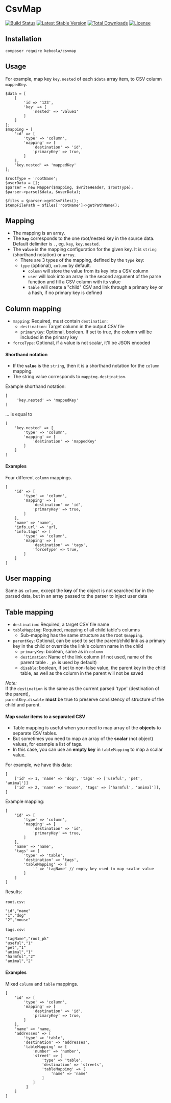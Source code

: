 # CsvMap

[![Build Status](https://travis-ci.org/keboola/php-csvmap.svg?branch=master)](https://travis-ci.org/keboola/php-csvmap)
[![Latest Stable Version](https://poser.pugx.org/keboola/csvmap/version)](https://packagist.org/packages/keboola/csvmap)
[![Total Downloads](https://poser.pugx.org/keboola/csvmap/downloads)](https://packagist.org/packages/keboola/csvmap)
[![License](https://img.shields.io/badge/license-MIT-blue.svg)](https://github.com/keboola/php-csvmap/blob/master/LICENSE.md)

## Installation

```console
composer require keboola/csvmap
```

## Usage

For example, map key `key.nested` of each `$data` array item, to CSV column `mappedKey`.

```
$data = [
    [
        'id => '123',
        'key' => [
            'nested' => 'value1'
        ]
    ] 
];
$mapping = [ 
    'id' => [
        'type' => 'column', 
        'mapping' => [
            'destination' => 'id',
            'primaryKey' => true,
        ] 
    ],
    'key.nested' => 'mappedKey' 
];

$rootType = 'rootName';
$userData = [];
$parser = new Mapper($mapping, $writeHeader, $rootType);
$parser->parse($data, $userData);

$files = $parser->getCsvFiles();
$tempFilePath = $files['rootName']->getPathName();
```

## Mapping

- The mapping is an array.
- The **`key`** corresponds to the one root/nested key in the source data. Default delimiter is `.`, eg. `key`, `key.nested`.
- The **`value`** is the mapping configuration for the given key. It is `string` (shorthand notation) or `array`.
    - There are 3 types of the mapping, defined by the `type` key:
    - `type` (optional), `column` by default.
        - `column` will store the value from its key into a CSV column
        - `user` will look into an array in the second argument of the parse function and fill a CSV column with its value
        - `table` will create a "child" CSV and link through a primary key or a hash, if no primary key is defined

## Column mapping

- `mapping`: Required, must contain `destination`:
    - `destination`: Target column in the output CSV file
    - `primaryKey`: Optional, boolean. If set to true, the column will be included in the primary key
- `forceType`: Optional, if a value is not scalar, it'll be JSON encoded

#### Shorthand notation

- If the **`value`** is the `string`, then it is a shorthand notation for the `column` mapping.
- The string value corresponds to `mapping.destination`.

Example shorthand notation:
```
[
     'key.nested' => 'mappedKey' 
]
``` 

... is equal to 
```
[
    'key.nested' => [
        'type' => 'column', 
        'mapping' => [
            'destination' => 'mappedKey'
        ] 
    ]
]
```

#### Examples
Four different `column` mappings.
```
[
    'id' => [
        'type' => 'column', 
        'mapping' => [
            'destination' => 'id',
            'primaryKey' => true,
        ] 
    ],
    'name' => 'name',
    'info.url' => 'url,
    'info.tags' => [
        'type' => 'column', 
        'mapping' => [
            'destination' => 'tags',
            'forceType' => true,
        ] 
    ]
]
```

## User mapping

Same as `column`, except the **key** of the object is not searched for in the parsed data, but in an array passed to the parser to inject user data

## Table mapping

- `destination`: Required, a target CSV file name
- `tableMapping`: Required, mapping of all child table's columns
    - Sub-mapping has the same structure as the root `$mapping`.
- `parentKey`: Optional, can be used to set the parent/child link as a primary key in the child or override the link's column name in the child
    - `primaryKey`: boolean, same as in `column`
    - `destination`: Name of the link column (if not used, name of the parent table . `_pk` is used by default)
    - `disable`: boolean, if set to non-false value, the parent key in the child table, as well as the column in the parent will not be saved

*Note:*  
If the `destination` is the same as the current parsed 'type' (destination of the parent),   
`parentKey.disable` **must** be true to preserve consistency of structure of the child and parent.


#### Map scalar items to a separated CSV

- Table mapping is useful when you need to map array of the **objects** to separate CSV tables.
- But sometimes you need to map an array of the **scalar** (not object) values, for example a list of tags.
- In this case, you can use an **empty key** in `tableMapping` to map a scalar value.

For example, we have this data:
```
[
    ['id' => 1, 'name' => 'dog', 'tags' => ['useful', 'pet', 'animal']]
    ['id' => 2, 'name' => 'mouse', 'tags' => ['harmful', 'animal']],
]
```

Example mapping:
```
[
    'id' => [
        'type' => 'column', 
        'mapping' => [
            'destination' => 'id',
            'primaryKey' => true,
        ]
    ],
    'name' => 'name',
    'tags' => [
        'type' => 'table',
        'destination' => 'tags',
        'tableMapping' => [
            '' => 'tagName' // empty key used to map scalar value
        ]
    ]
]
```

Results:

`root.csv`:
```csv
"id","name"
"1","dog"
"2","mouse"
```

`tags.csv`:
```csv
"tagName","root_pk"
"useful","1"
"pet","1"
"animal","1"
"harmful","2"
"animal","2"
```


#### Examples

Mixed `column` and `table` mappings.
```
[
    'id' => [
        'type' => 'column', 
        'mapping' => [
            'destination' => 'id',
            'primaryKey' => true,
        ]
    ],
    'name' => "name,
    'addresses' => [
        'type' => 'table', 
        'destination' => 'addresses',
        'tableMapping' => [
            'number' => 'number',
            'street' => [
                'type' => 'table',
                'destination' => 'streets',
                'tableMapping' => [
                    'name' => 'name'
                ]        
            ]
         ]
    ]
]
```
